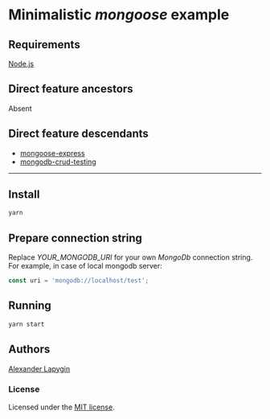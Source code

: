 # Minimalistic *mongoose* example

## Requirements

[Node.js](https://nodejs.org/en/download/package-manager/)

## Direct feature ancestors

Absent

## Direct feature descendants

* [mongoose-express](https://github.com/softspider/mongoose-express)
* [mongodb-crud-testing](https://github.com/softspider/mongodb-crud-testing)

---

## Install

```sh
yarn
```

## Prepare connection string

Replace *YOUR_MONGODB_URI* for your own *MongoDb* connection string. For example, in case of local mongodb server:

```javascript
const uri = 'mongodb://localhost/test';
```

## Running

```sh
yarn start
```

## Authors

[Alexander Lapygin](https://github.com/AlexanderLapygin)

### License

Licensed under the [MIT license](./LICENSE).
